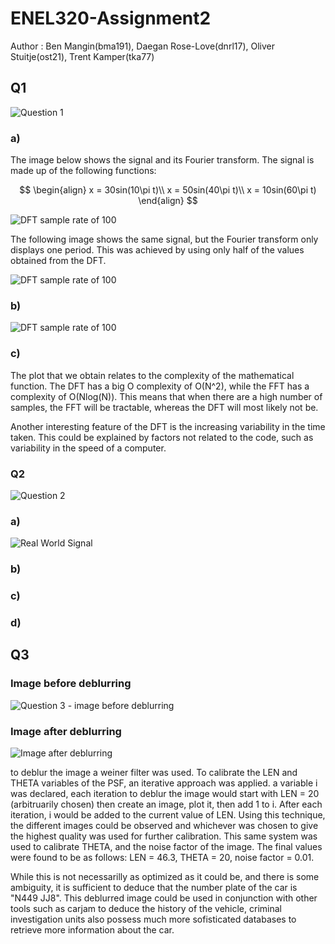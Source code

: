 # ENEL320-Assignment2
<p>Author : Ben Mangin(bma191), Daegan Rose-Love(dnrl17), Oliver Stuitje(ost21), Trent Kamper(tka77)</p>

<h2> Q1 </h2>

![Question 1](/Images/Q1.png)

<h3> a) </h3>
<p>The image below shows the signal and its Fourier transform. The signal is made up of the following functions:
</p>

$$
\begin{align}
x = 30sin(10\pi t)\\
x = 50sin(40\pi t)\\
x = 10sin(60\pi t)
\end{align}
$$


![DFT sample rate of 100](/Images/DFT%20sr=200.png)
<p>The following image shows the same signal, but the Fourier transform only displays one period. This was achieved by using only half of the values obtained from the DFT.</p>

![DFT sample rate of 100](/Images/DFT%20sr=200%20one%20period.png) 

<h3> b) </h3>

![DFT sample rate of 100](/Images/Complexity%20graph%20FFT%20VS%20DFT.png)

<h3> c) </h3>
<p>The plot that we obtain relates to the complexity of the mathematical function. The DFT has a big O complexity of O(N^2), while the FFT has a complexity of O(Nlog(N)). This means that when there are a high number of samples, the FFT will be tractable, whereas the DFT will most likely not be.

Another interesting feature of the DFT is the increasing variability in the time taken. This could be explained by factors not related to the code, such as variability in the speed of a computer.</p>

<h3>Q2</h3>

![Question 2](/Images/Q2.png)

<h3> a) </h3>

![Real World Signal](/Images/Model_of_Pulse_Doppler_Radar_Waveform.png)

<p> </p>


<h3> b) </h3>

<h3> c) </h3>

<h3> d) </h3>

<h2> Q3 </h2>

<h3> Image before deblurring </h3>

![Question 3 - image before deblurring](/Images/Q3.png)

<h3> Image after deblurring </h3>

![Image after deblurring](/Images/Deblurred-image.png)

<p> to deblur the image a weiner filter was used. To calibrate the LEN and THETA variables of the PSF, an iterative approach was applied. a variable i was declared, each iteration to deblur the image would start with LEN = 20 (arbitruarily chosen) then create an image, plot it, then add 1 to i.
After each iteration, i would be added to the current value of LEN. Using this technique, the different images could be observed and whichever was chosen to give the highest quality was used for further calibration. This same system was used to calibrate THETA, and the noise factor of the image.
The final values were found to be as follows: LEN = 46.3, THETA = 20, noise factor = 0.01.

While this is not necessarilly as optimized as it could be, and there is some ambiguity, it is sufficient to deduce that the number plate of the car is "N449 JJ8". This deblurred image could be used in conjunction with other tools such as carjam to deduce the history of the vehicle, criminal investigation units also possess much more sofisticated databases
to retrieve more information about the car.


